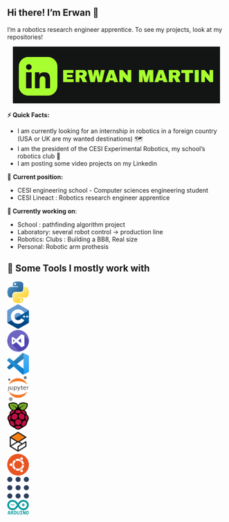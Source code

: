 ## **Hi there! I’m Erwan** 👋

I’m a robotics research engineer apprentice. To see my projects, look at my repositories!
<div style="text-align: center;">
  <img src="Untitled.png">
 </div>

**⚡️ Quick Facts:**

- I am currently looking for an internship in robotics in a foreign country (USA or UK are my wanted destinations) 🗺️
- I am the president of the CESI Experimental Robotics, my school’s robotics club 🤖
- I am posting some video projects on my Linkedin

🔄 **Current position:** 

- CESI engineering school - Computer sciences engineering student
- CESI Lineact : Robotics research engineer apprentice

**🦾 Currently working on**:

- School : pathfinding algorithm project
- Laboratory: several robot control → production line
- Robotics: Clubs : Building a BB8, Real size
- Personal: Robotic arm prothesis

## **🚀 Some Tools I mostly work with**
<div>
  <div style="max-width: 20%;max-height: 20%;display: inline-block;">
    <img src="Untitled%201.png" width="50">
    <img src="Untitled%202.png" width="50">
    <img src="Untitled%203.png" width="50">
    <img src="Untitled%204.png" width="50">
    <img src="Untitled%205.png" width="50">
    <img src="Untitled%206.png" width="50">
    <img src="Untitled%207.png" width="50">
    <img src="Untitled%208.png" width="50">
    <img src="Untitled%209.png" width="50">
    <img src="Untitled%2010.png" width="50">
  </div>
 </div>

<!--
**R1leMargoulin/R1leMargoulin** is a ✨ _special_ ✨ repository because its `README.md` (this file) appears on your GitHub profile.

Here are some ideas to get you started:

- 🔭 I’m currently working on ...
- 🌱 I’m currently learning ...
- 👯 I’m looking to collaborate on ...
- 🤔 I’m looking for help with ...
- 💬 Ask me about ...
- 📫 How to reach me: ...
- 😄 Pronouns: ...
- ⚡ Fun fact: ...
-->
